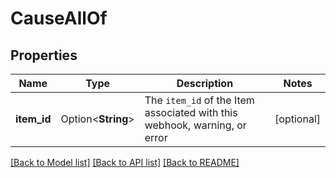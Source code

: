 # CauseAllOf

## Properties

Name | Type | Description | Notes
------------ | ------------- | ------------- | -------------
**item_id** | Option<**String**> | The `item_id` of the Item associated with this webhook, warning, or error | [optional]

[[Back to Model list]](../README.md#documentation-for-models) [[Back to API list]](../README.md#documentation-for-api-endpoints) [[Back to README]](../README.md)


